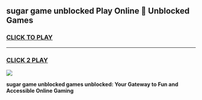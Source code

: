 
## sugar game unblocked Play Online 👋 Unblocked Games
<h3>
<a href="https://premium.freeplayer.one?title=sugar_game_unblocked&ref=19F">CLICK TO PLAY</a></h3>
<hr>

<h3>
<a href="https://premium.freeplayer.one?title=sugar_game_unblocked&ref=19F">CLICK 2 PLAY</a>
  
</h3>

<a href="https://premium.freeplayer.one?title=sugar_game_unblocked&ref=19F"><img src="https://clearcache.store/games.png"></a>


**sugar game unblocked games unblocked: Your Gateway to Fun and Accessible Online Gaming**
